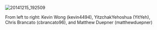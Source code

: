 ![20141215_192509](https://cloud.githubusercontent.com/assets/8998798/5446762/6690c15a-8491-11e4-80ce-f98d1f4ce376.jpg)

From left to right:
Kevin Wong (kevin4494), YitzchakYehoshua (YitYeh), Chris Brancato (cbrancato96), and Matthew Duepner (matthewduepner)
